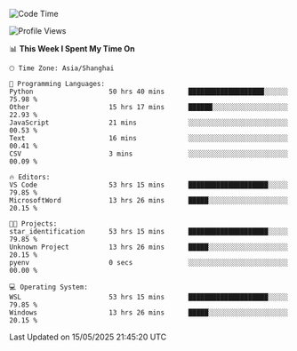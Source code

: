 <!--START_SECTION:waka-->
![Code Time](http://img.shields.io/badge/Code%20Time-2%2C854%20hrs%2014%20mins-blue)

![Profile Views](http://img.shields.io/badge/Profile%20Views-0-blue)

📊 **This Week I Spent My Time On** 

```text
🕑︎ Time Zone: Asia/Shanghai

💬 Programming Languages: 
Python                   50 hrs 40 mins      ███████████████████░░░░░░   75.98 % 
Other                    15 hrs 17 mins      ██████░░░░░░░░░░░░░░░░░░░   22.93 % 
JavaScript               21 mins             ░░░░░░░░░░░░░░░░░░░░░░░░░   00.53 % 
Text                     16 mins             ░░░░░░░░░░░░░░░░░░░░░░░░░   00.41 % 
CSV                      3 mins              ░░░░░░░░░░░░░░░░░░░░░░░░░   00.09 % 

🔥 Editors: 
VS Code                  53 hrs 15 mins      ████████████████████░░░░░   79.85 % 
MicrosoftWord            13 hrs 26 mins      █████░░░░░░░░░░░░░░░░░░░░   20.15 % 

🐱‍💻 Projects: 
star_identification      53 hrs 15 mins      ████████████████████░░░░░   79.85 % 
Unknown Project          13 hrs 26 mins      █████░░░░░░░░░░░░░░░░░░░░   20.15 % 
pyenv                    0 secs              ░░░░░░░░░░░░░░░░░░░░░░░░░   00.00 % 

💻 Operating System: 
WSL                      53 hrs 15 mins      ████████████████████░░░░░   79.85 % 
Windows                  13 hrs 26 mins      █████░░░░░░░░░░░░░░░░░░░░   20.15 % 
```


 Last Updated on 15/05/2025 21:45:20 UTC
<!--END_SECTION:waka-->